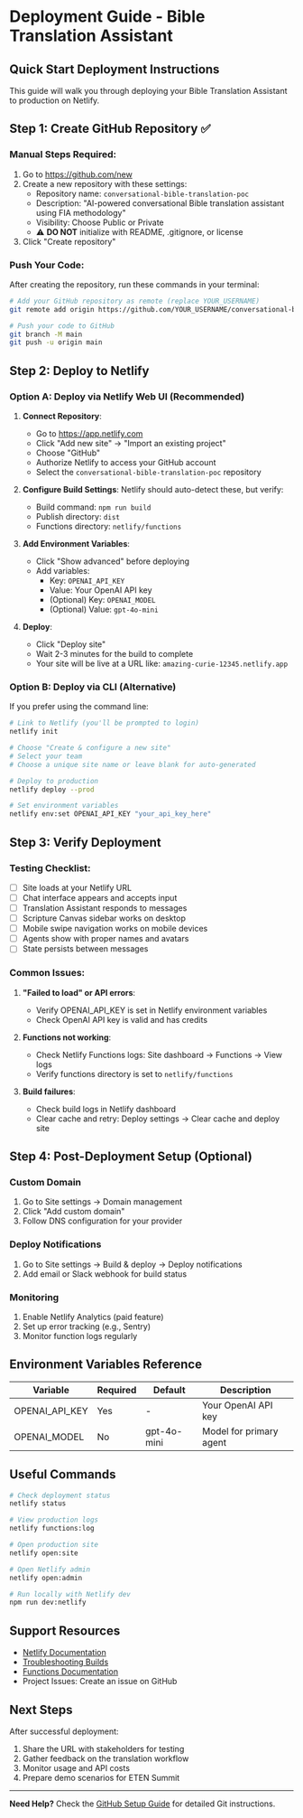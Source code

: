 # Deployment Guide - Bible Translation Assistant

## Quick Start Deployment Instructions

This guide will walk you through deploying your Bible Translation Assistant to production on Netlify.

## Step 1: Create GitHub Repository ✅

### Manual Steps Required:
1. Go to https://github.com/new
2. Create a new repository with these settings:
   - Repository name: `conversational-bible-translation-poc`
   - Description: "AI-powered conversational Bible translation assistant using FIA methodology"
   - Visibility: Choose Public or Private
   - ⚠️ **DO NOT** initialize with README, .gitignore, or license
3. Click "Create repository"

### Push Your Code:
After creating the repository, run these commands in your terminal:

```bash
# Add your GitHub repository as remote (replace YOUR_USERNAME)
git remote add origin https://github.com/YOUR_USERNAME/conversational-bible-translation-poc.git

# Push your code to GitHub
git branch -M main
git push -u origin main
```

## Step 2: Deploy to Netlify

### Option A: Deploy via Netlify Web UI (Recommended)

1. **Connect Repository**:
   - Go to https://app.netlify.com
   - Click "Add new site" → "Import an existing project"
   - Choose "GitHub"
   - Authorize Netlify to access your GitHub account
   - Select the `conversational-bible-translation-poc` repository

2. **Configure Build Settings**:
   Netlify should auto-detect these, but verify:
   - Build command: `npm run build`
   - Publish directory: `dist`
   - Functions directory: `netlify/functions`

3. **Add Environment Variables**:
   - Click "Show advanced" before deploying
   - Add variables:
     - Key: `OPENAI_API_KEY`
     - Value: Your OpenAI API key
     - (Optional) Key: `OPENAI_MODEL`
     - (Optional) Value: `gpt-4o-mini`

4. **Deploy**:
   - Click "Deploy site"
   - Wait 2-3 minutes for the build to complete
   - Your site will be live at a URL like: `amazing-curie-12345.netlify.app`

### Option B: Deploy via CLI (Alternative)

If you prefer using the command line:

```bash
# Link to Netlify (you'll be prompted to login)
netlify init

# Choose "Create & configure a new site"
# Select your team
# Choose a unique site name or leave blank for auto-generated

# Deploy to production
netlify deploy --prod

# Set environment variables
netlify env:set OPENAI_API_KEY "your_api_key_here"
```

## Step 3: Verify Deployment

### Testing Checklist:
- [ ] Site loads at your Netlify URL
- [ ] Chat interface appears and accepts input
- [ ] Translation Assistant responds to messages
- [ ] Scripture Canvas sidebar works on desktop
- [ ] Mobile swipe navigation works on mobile devices
- [ ] Agents show with proper names and avatars
- [ ] State persists between messages

### Common Issues:

1. **"Failed to load" or API errors**:
   - Verify OPENAI_API_KEY is set in Netlify environment variables
   - Check OpenAI API key is valid and has credits

2. **Functions not working**:
   - Check Netlify Functions logs: Site dashboard → Functions → View logs
   - Verify functions directory is set to `netlify/functions`

3. **Build failures**:
   - Check build logs in Netlify dashboard
   - Clear cache and retry: Deploy settings → Clear cache and deploy site

## Step 4: Post-Deployment Setup (Optional)

### Custom Domain
1. Go to Site settings → Domain management
2. Click "Add custom domain"
3. Follow DNS configuration for your provider

### Deploy Notifications
1. Go to Site settings → Build & deploy → Deploy notifications
2. Add email or Slack webhook for build status

### Monitoring
1. Enable Netlify Analytics (paid feature)
2. Set up error tracking (e.g., Sentry)
3. Monitor function logs regularly

## Environment Variables Reference

| Variable | Required | Default | Description |
|----------|----------|---------|-------------|
| OPENAI_API_KEY | Yes | - | Your OpenAI API key |
| OPENAI_MODEL | No | gpt-4o-mini | Model for primary agent |

## Useful Commands

```bash
# Check deployment status
netlify status

# View production logs
netlify functions:log

# Open production site
netlify open:site

# Open Netlify admin
netlify open:admin

# Run locally with Netlify dev
npm run dev:netlify
```

## Support Resources

- [Netlify Documentation](https://docs.netlify.com)
- [Troubleshooting Builds](https://docs.netlify.com/configure-builds/troubleshooting-tips/)
- [Functions Documentation](https://docs.netlify.com/functions/overview/)
- Project Issues: Create an issue on GitHub

## Next Steps

After successful deployment:
1. Share the URL with stakeholders for testing
2. Gather feedback on the translation workflow
3. Monitor usage and API costs
4. Prepare demo scenarios for ETEN Summit

---

**Need Help?** Check the [GitHub Setup Guide](./docs/GITHUB_SETUP.md) for detailed Git instructions.

